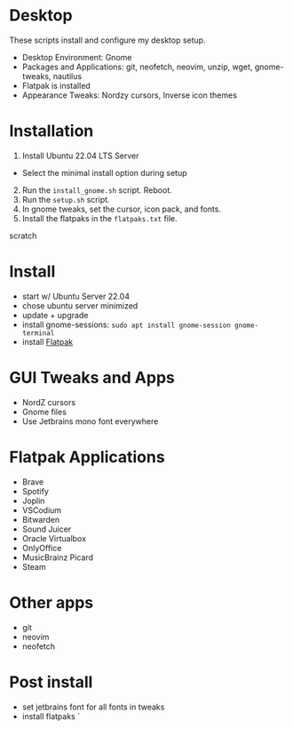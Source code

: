 # Desktop

These scripts install and configure my desktop setup.

- Desktop Environment: Gnome
- Packages and Applications: git, neofetch, neovim, unzip, wget, gnome-tweaks, nautilus
- Flatpak is installed
- Appearance Tweaks: Nordzy cursors, Inverse icon themes

# Installation

1. Install Ubuntu 22.04 LTS Server
  - Select the minimal install option during setup
2. Run the `install_gnome.sh` script. Reboot.
3. Run the `setup.sh` script.
4. In gnome tweaks, set the cursor, icon pack, and fonts.
5. Install the flatpaks in the `flatpaks.txt` file.

scratch

# Install
- start w/ Ubuntu Server 22.04
- chose ubuntu server minimized
- update + upgrade
- install gnome-sessions: `sudo apt install gnome-session gnome-terminal`
- install [Flatpak](https://flatpak.org/setup/Ubuntu)

# GUI Tweaks and Apps
- NordZ cursors
- Gnome files
- Use Jetbrains mono font everywhere

# Flatpak Applications
- Brave
- Spotify
- Joplin
- VSCodium
- Bitwarden
- Sound Juicer
- Oracle Virtualbox
- OnlyOffice
- MusicBrainz Picard
- Steam

# Other apps
- git
- neovim
- neofetch

# Post install
- set jetbrains font for all fonts in tweaks
- install flatpaks `